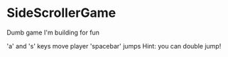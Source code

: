# SideScrollerGame
Dumb game I'm building for fun

'a' and 's' keys move player
'spacebar' jumps
Hint: you can double jump!
